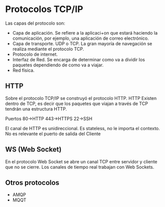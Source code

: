 # Protocolos TCP/IP

Las capas del protocolo son:
- Capa de aplicación. Se refiere a la aplicaci+on que estará haciendo la comunicación, por ejemplo, una aplicación de correo electrónico.
- Capa de transporte. UDP o TCP. La gran mayoría de navegación se realiza mediante el protocolo TCP.
- Protocolo de internet. 
- Interfaz de Red. Se encarga de determinar como va a dividir los paquetes dependiendo de como va a viajar.
- Red física.

## HTTP
Sobre el protocolo TCP/IP se construyó el protocolo HTTP. HTTP Existen dentro de TCP, es decir que los paquetes que viajan a través de TCP tendrán una estructura HTTP.

Puertos
80->HTTP
443->HTTPS
22->SSH

El canal de HTTP es unidireccional. Es stateless, no le importa el contexto.
No es relevante el puerto de salida del Cliente

## WS (Web Socket)
En el protocolo Web Socket se abre un canal TCP entre servidor y cliente que no se cierre. Los canales de tiempo real trabajan con Web Sockets.

## Otros protocolos
- AMQP
- MQQT

